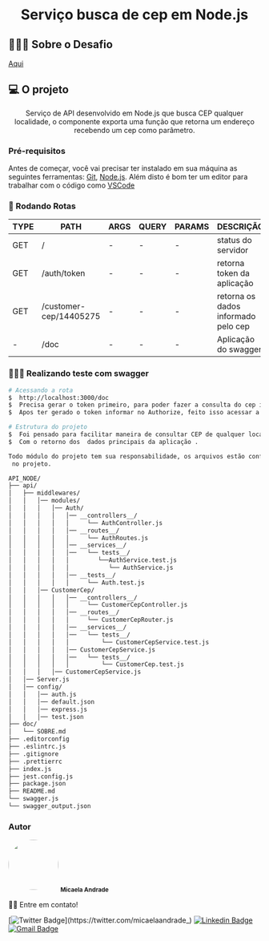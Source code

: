<h1 align="center">Serviço busca de cep em Node.js</h1>

## 👩🏻‍🎤  Sobre o Desafio
[Aqui](doc/SOBRE.md)

## 💻 O projeto
<p align="center">Serviço de API desenvolvido em Node.js que busca CEP qualquer localidade,
        o componente exporta uma função que retorna um endereço recebendo um cep como parâmetro.</p>

### Pré-requisitos

Antes de começar, você vai precisar ter instalado em sua máquina as seguintes ferramentas:
[Git](https://git-scm.com), [Node.js](https://nodejs.org/en/).
Além disto é bom ter um editor para trabalhar com o código como [VSCode](https://code.visualstudio.com/)

### 🎲 Rodando Rotas


| TYPE | PATH | ARGS | QUERY | PARAMS | DESCRIÇÃO |
|------|------|------|-------|--------|-----------|
|GET| / | - | - | - | status do servidor |
|GET| /auth/token | - | - | - | retorna token da aplicação |
|GET| /customer-cep/14405275 | - | - | - | retorna os dados informado pelo cep |
| - | /doc | - | - | - | Aplicação do swagger |


### 👩🏻‍🔧 Realizando teste com swagger

```bash
# Acessando a rota
$  http://localhost:3000/doc
$  Precisa gerar o token primeiro, para poder fazer a consulta do cep informado.
$  Apos ter gerado o token informar no Authorize, feito isso acessar a rota GET informar o CEP.

# Estrutura do projeto
$  Foi pensado para facilitar maneira de consultar CEP de qualquer localidade,junto com API ViaCep.
$  Com o retorno dos  dados principais da aplicação .

Todo módulo do projeto tem sua responsabilidade, os arquivos estão configuração e padronizados
 no projeto.

API_NODE/
├── api/
│   ├── middlewares/
│   │   │── modules/
│   │   │   │── Auth/
│   │   │   │   │── __controllers__/
│   │   │   │   │     └── AuthController.js
│   │   │   │   │── __routes__/
│   │   │   │   │     └── AuthRoutes.js
│   │   │   │   │── __services__/
│   │   │   │   │──   └── tests__/
│   │   │   │   │        └──AuthService.test.js
│   │   │   │   │           └── AuthService.js
│   │   │   │   │── __tests__/
│   │   │   │   │     └── Auth.test.js
│   │   │── CustomerCep/
│   │   │   │   │── __controllers__/
│   │   │   │   │     └── CustomerCepController.js
│   │   │   │   │── __routes__/
│   │   │   │   │     └── CustomerCepRouter.js
│   │   │   │   │── __services__/
│   │   │   │   │──   └── tests__/
│   │   │   │   │         └── CustomerCepService.test.js
│   │   │   │   │── CustomerCepService.js
│   │   │   │   │──   └── tests__/
│   │   │   │   │         └── CustomerCep.test.js
│   │   │   │── CustomerCepService.js
│   │── Server.js
│   │── config/
│   │   │── auth.js
│   │   │── default.json
│   │   │── express.js
│   │   │── test.json
├── doc/
│   └── SOBRE.md
├── .editorconfig
├── .eslintrc.js
├── .gitignore
├── .prettierrc
├── index.js
├── jest.config.js
├── package.json
├── README.md
└── swagger.js
└── swagger_output.json

```

### Autor

 <img style="border-radius: 50%;" src="https://user-images.githubusercontent.com/53954022/92161695-549d5400-ee07-11ea-9373-cc42e7ee53a5.png" width="100px;" alt=""/>
 <sub><b>Micaela Andrade</b></sub>

 👋🏽 Entre em contato!

[![Twitter Badge](https://img.shields.io/badge/-@micaelaandrade_-1ca0f1?style=flat-square&labelColor=1ca0f1&logo=twitter&logoColor=white&link=https://twitter.com/micaelaandrade_)](https://twitter.com/micaelaandrade_) [![Linkedin Badge](https://img.shields.io/badge/-Micaela-blue?style=flat-square&logo=Linkedin&logoColor=white&link=https://www.linkedin.com/in/micaela-andrade/)](https://www.linkedin.com/in/micaela-andrade/)
[![Gmail Badge](https://img.shields.io/badge/-micaela17andrade@gmail.com-c14438?style=flat-square&logo=Gmail&logoColor=white&link=mailto:micaela17andrade@gmail.com)](mailto:micaela17andrade@gmail.com)

